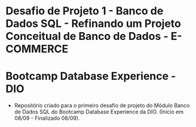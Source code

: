 # Desafio de Projeto 1 - Banco de Dados SQL - Refinando um Projeto Conceitual de Banco de Dados - E-COMMERCE

# Bootcamp Database Experience - DIO

- Repositório criado para o primeiro desafio de projeto do Módulo Banco de Dados SQL do Bootcamp Database Experience da DIO. (Início em 08/09  - Finalizado 08/09).
